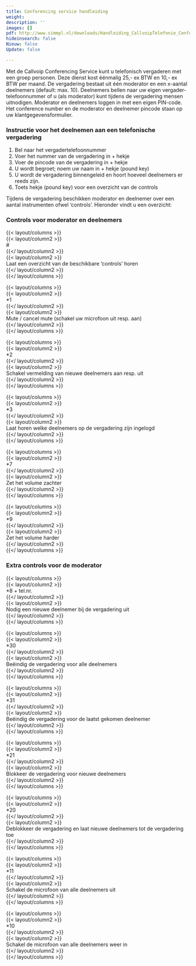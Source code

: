 ```yaml
---
title: Conferencing service handleiding
weight: 
description: ''
images: []
pdf: http://www.simmpl.nl/downloads/Handleiding_CallvoipTelefonie_ConferencingService.pdf
hideinsearch: false
Nieuw: false
Update: false

---
```

Met de Callvoip Conferencing Service kunt u telefonisch vergaderen met een groep personen. Deze dienst kost éénmalig 25,- ex BTW en 10,- ex BTW per maand. De vergadering bestaat uit één moderator en een x-aantal deelnemers (default: max. 10). Deelnemers bellen naar uw eigen vergader-telefoonnummer of u (als moderator) kunt tijdens de vergadering mensen uitnodigen. Moderator en deelnemers loggen in met een eigen PIN-code. Het conference number en de moderator en deelnemer pincode staan op uw klantgegevensformulier.

### Instructie voor het deelnemen aan een telefonische vergadering

1. Bel naar het vergadertelefoonnummer
2. Voer het nummer van de vergadering in + hekje
3. Voer de pincode van de vergadering in + hekje
4. U wordt begroet; noem uw naam in + hekje (pound key)
5. U wordt de vergadering binnengeleid en hoort hoeveel deelnemers er reeds zijn.
6. Toets hekje (pound key) voor een overzicht van de controls

Tijdens de vergadering beschikken moderator en deelnemer over een aantal instrumenten ofwel ‘controls’. Hieronder vindt u een overzicht:

### Controls voor moderator en deelnemers

{{< layout/columns >}}  
{{< layout/column2 >}}  
\#  
{{</ layout/column2 >}}  
{{< layout/column2 >}}  
Laat een overzicht van de beschikbare ‘controls’ horen  
{{</ layout/column2 >}}  
{{</ layout/columns >}}

{{< layout/columns >}}  
{{< layout/column2 >}}  
\*1  
{{</ layout/column2 >}}  
{{< layout/column2 >}}  
Mute / cancel mute (schakel uw microfoon uit resp. aan)  
{{</ layout/column2 >}}  
{{</ layout/columns >}}

{{< layout/columns >}}  
{{< layout/column2 >}}  
\*2  
{{</ layout/column2 >}}  
{{< layout/column2 >}}  
Schakel vermelding van nieuwe deelnemers aan resp. uit  
{{</ layout/column2 >}}  
{{</ layout/columns >}}

{{< layout/columns >}}  
{{< layout/column2 >}}  
\*3  
{{</ layout/column2 >}}  
{{< layout/column2 >}}  
Laat horen welke deelnemers op de vergadering zijn ingelogd  
{{</ layout/column2 >}}  
{{</ layout/columns >}}

{{< layout/columns >}}  
{{< layout/column2 >}}  
\*7  
{{</ layout/column2 >}}  
{{< layout/column2 >}}  
Zet het volume zachter  
{{</ layout/column2 >}}  
{{</ layout/columns >}}

{{< layout/columns >}}  
{{< layout/column2 >}}  
\*9  
{{</ layout/column2 >}}  
{{< layout/column2 >}}  
Zet het volume harder  
{{</ layout/column2 >}}  
{{</ layout/columns >}}

### Extra controls voor de moderator

{{< layout/columns >}}  
{{< layout/column2 >}}  
\*8 + tel.nr.  
{{</ layout/column2 >}}  
{{< layout/column2 >}}  
Nodig een nieuwe deelnemer bij de vergadering uit  
{{</ layout/column2 >}}  
{{</ layout/columns >}}

{{< layout/columns >}}  
{{< layout/column2 >}}  
\*30  
{{</ layout/column2 >}}  
{{< layout/column2 >}}  
Beëindig de vergadering voor alle deelnemers  
{{</ layout/column2 >}}  
{{</ layout/columns >}}

{{< layout/columns >}}  
{{< layout/column2 >}}  
\*31  
{{</ layout/column2 >}}  
{{< layout/column2 >}}  
Beëindig de vergadering voor de laatst gekomen deelnemer  
{{</ layout/column2 >}}  
{{</ layout/columns >}}

{{< layout/columns >}}  
{{< layout/column2 >}}  
\*21  
{{</ layout/column2 >}}  
{{< layout/column2 >}}  
Blokkeer de vergadering voor nieuwe deelnemers  
{{</ layout/column2 >}}  
{{</ layout/columns >}}

{{< layout/columns >}}  
{{< layout/column2 >}}  
\*20  
{{</ layout/column2 >}}  
{{< layout/column2 >}}  
Deblokkeer de vergadering en laat nieuwe deelnemers tot de vergadering toe  
{{</ layout/column2 >}}  
{{</ layout/columns >}}

{{< layout/columns >}}  
{{< layout/column2 >}}  
\*11  
{{</ layout/column2 >}}  
{{< layout/column2 >}}  
Schakel de microfoon van alle deelnemers uit  
{{</ layout/column2 >}}  
{{</ layout/columns >}}

{{< layout/columns >}}  
{{< layout/column2 >}}  
\*10  
{{</ layout/column2 >}}  
{{< layout/column2 >}}  
Schakel de microfoon van alle deelnemers weer in  
{{</ layout/column2 >}}  
{{</ layout/columns >}}